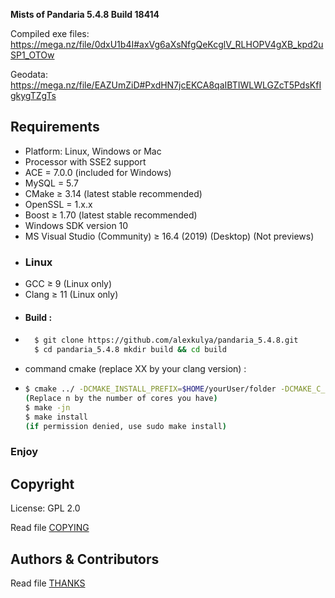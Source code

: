 
**Mists of Pandaria 5.4.8 Build 18414**



Compiled exe files: https://mega.nz/file/0dxU1b4I#axVg6aXsNfgQeKcglV_RLHOPV4gXB_kpd2uSP1_OTOw

Geodata: https://mega.nz/file/EAZUmZiD#PxdHN7jcEKCA8qaIBTIWLWLGZcT5PdsKfIgkygTZgTs

## Requirements
+ Platform: Linux, Windows or Mac
+ Processor with SSE2 support
+ ACE = 7.0.0 (included for Windows) 
+ MySQL = 5.7
+ CMake ≥ 3.14 (latest stable recommended) 
+ OpenSSL = 1.x.x
+ Boost ≥ 1.70 (latest stable recommended)
+ Windows SDK version 10
+ MS Visual Studio (Community) ≥ 16.4 (2019) (Desktop) (Not previews) 
+ ### Linux
+ GCC ≥ 9 (Linux only)
+ Clang ≥ 11 (Linux only)
+ #### Build :
+ ```bash
    $ git clone https://github.com/alexkulya/pandaria_5.4.8.git
    $ cd pandaria_5.4.8 mkdir build && cd build
+ command cmake (replace XX by your clang version) :
+ ```bash
  $ cmake ../ -DCMAKE_INSTALL_PREFIX=$HOME/yourUser/folder -DCMAKE_C_COMPILER=/usr/bin/clang-XX -DCMAKE_CXX_COMPILER=/usr/bin/clang++-XX -DSCRIPTS=static
  (Replace n by the number of cores you have)
  $ make -jn
  $ make install
  (if permission denied, use sudo make install)
  ```
### Enjoy

## Copyright
License: GPL 2.0

Read file [COPYING](COPYING.md)

## Authors &amp; Contributors
Read file [THANKS](THANKS.md)
